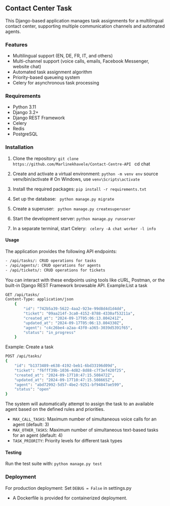 ## Contact Center Task 
This Django-based application manages task assignments for a multilingual contact center, supporting multiple communication channels and automated agents.

### Features

- Multilingual support (EN, DE, FR, IT, and others)
- Multi-channel support (voice calls, emails, Facebook Messenger, website chat)
- Automated task assignment algorithm
- Priority-based queueing system
- Celery for asynchronous task processing

### Requirements

- Python 3.11
- Django 3.2+
- Django REST Framework
- Celery
- Redis
- PostgreSQL

### Installation

1. Clone the repository:
`git clone https://github.com/Marlinekhavele/Contact-Centre-API `
cd chat

2. Create and activate a virtual environment:
`python -m venv env`
source venv/bin/activate  # On Windows, use `venv\Scripts\activate`

3. Install the required packages:
`pip install -r requirements.txt`

4. Set up the database:
` python manage.py migrate`

5. Create a superuser:
` python manage.py createsuperuser`

6. Start the development server:
` python manage.py runserver `

7. In a separate terminal, start Celery:
` celery -A chat worker -l info`

#### Usage
The application provides the following API endpoints:
```bash
- /api/tasks/: CRUD operations for tasks
- /api/agents/: CRUD operations for agents
- /api/tickets/: CRUD operations for tickets
```
You can interact with these endpoints using tools like cURL, Postman, or the built-in Django REST Framework browsable API.
Example:List a task 
```bash
GET /api/tasks/
Content-Type: application/json
    {
        "id": "742b5a39-5622-4aa2-923e-99d8d4d1d4dd",
        "ticket": "09aa214f-3ca0-4152-8788-4330af53211a",
        "created_at": "2024-09-17T05:06:13.804241Z",
        "updated_at": "2024-09-17T05:06:13.804330Z",
        "agent": "c4c26be4-a2aa-43f0-a365-3039d5391f65",
        "status": "in_progress"
    }
```
Example: Create a task 
```bash
POST /api/tasks/
{
    "id": "b1373489-e638-4192-beb1-6bd33196d09d",
    "ticket": "f6fff39b-1036-4d82-8d88-c7f3ef420f25",
    "created_at": "2024-09-17T10:47:15.508472Z",
    "updated_at": "2024-09-17T10:47:15.508665Z",
    "agent": "abd72992-5d57-4be2-9251-bf94847ae599",
    "status": "open"
}
```
The system will automatically attempt to assign the task to an available agent based on the defined rules and priorities.

- `MAX_CALL_TASKS`: Maximum number of simultaneous voice calls for an agent (default: 3)
- `MAX_OTHER_TASKS`: Maximum number of simultaneous text-based tasks for an agent (default: 4)
- `TASK_PRIORITY`: Priority levels for different task types

#### Testing
Run the test suite with:
`python manage.py test`

### Deployment
For production deployment:
Set `DEBUG = False` in settings.py

- A Dockerfile is provided for containerized deployment.